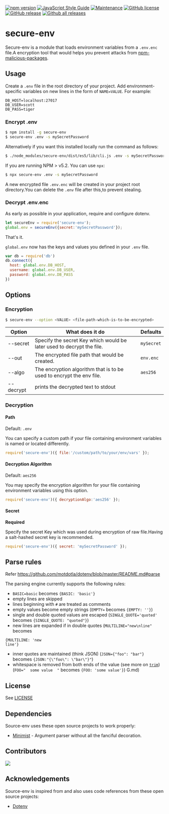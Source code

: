[![npm version](https://badge.fury.io/js/secure-env.svg)](https://badge.fury.io/js/secure-env)
[![JavaScript Style Guide](https://img.shields.io/badge/code_style-standard-brightgreen.svg)](https://standardjs.com)
[![Maintenance](https://img.shields.io/badge/Maintained%3F-yes-green.svg)](https://GitHub.com/kunalpanchal/secure-env/graphs/commit-activity)
[![GitHub license](https://img.shields.io/github/license/Naereen/StrapDown.js.svg)](https://github.com/kunalpanchal/secure-env/blob/master/LICENSE)
[![GitHub release](https://img.shields.io/github/release/Naereen/StrapDown.js.svg)](https://gitHub.com/kunalpanchal/secure-env/releases/)
[![Github all releases](https://img.shields.io/github/downloads/Naereen/StrapDown.js/total.svg)](https://gitHub.com/kunalpanchal/secure-env/releases/)


# secure-env

Secure-env is a module that loads environment variables from a `.env.enc` file.A encryption tool that would helps you prevent attacks from [npm-malicious-packages][npm-malicious-packages].

## Usage

Create a `.env` file in the root directory of your project. Add
environment-specific variables on new lines in the form of `NAME=VALUE`.
For example:

```dosini
DB_HOST=localhost:27017
DB_USER=scott
DB_PASS=tiger
```

### Encrypt .env

```bash
$ npm install -g secure-env
$ secure-env .env -s mySecretPassword
```
Alternatively if you want this installed locally run the command as follows:

```bash
$ ./node_modules/secure-env/dist/es5/lib/cli.js .env -s mySecretPassword
```

If you are running NPM > v5.2. You can use `npx`:

```bash
$ npx secure-env .env -s mySecretPassword
```

A new encrypted file `.env.enc` will be created in your project root directory.You can delete the `.env` file after this,to prevent stealing. 

 
### Decrypt .env.enc
 
As early as possible in your application, require and configure dotenv.

```javascript
let secureEnv = require('secure-env');
global.env = secureEnv({secret:'mySecretPassword'});

```

That's it.

`global.env` now has the keys and values you defined in your `.env` file.

```javascript
var db = require('db')
db.connect({
  host: global.env.DB_HOST,
  username: global.env.DB_USER,
  password: global.env.DB_PASS
})
```

## Options

### Encryption

```bash
$ secure-env --option <VALUE> <file-path-which-is-to-be-encrypted>
```

| Option | What does it do | Defaults |
| ------ | ------ | ------ |
| --secret <secretKey> | Specify the secret Key which would be later used to decrypt the file. | `mySecret` |
| --out <file-path> | The encrypted file path that would be created. | `env.enc` |
| --algo <algoName> | The encryption algorithm that is to be used to encrypt the env file. | `aes256` |
| --decrypt | prints the decrypted text to stdout


### Decryption

#### Path

Default: `.env`

You can specify a custom path if your file containing environment variables is
named or located differently.

```js
require('secure-env')({ file:'/custom/path/to/your/env/vars' });
```

#### Decryption Algorithm

Default: `aes256`

You may specify the encryption algorithm for your file containing environment variables
using this option.

```js
require('secure-env')({ decryptionAlgo:'aes256' });
```

#### Secret

**Required**

Specify the secret Key which was used during encryption of raw file.Having a salt-hashed secret key is recommended.

```js
require('secure-env')({ secret: 'mySecretPassword' });
```

## Parse rules 

Refer https://github.com/motdotla/dotenv/blob/master/README.md#parse

The parsing engine currently supports the following rules:

- `BASIC=basic` becomes `{BASIC: 'basic'}`
- empty lines are skipped
- lines beginning with `#` are treated as comments
- empty values become empty strings (`EMPTY=` becomes `{EMPTY: ''}`)
- single and double quoted values are escaped (`SINGLE_QUOTE='quoted'` becomes `{SINGLE_QUOTE: "quoted"}`)
- new lines are expanded if in double quotes (`MULTILINE="new\nline"` becomes

```
{MULTILINE: 'new
line'}
```
- inner quotes are maintained (think JSON) (`JSON={"foo": "bar"}` becomes `{JSON:"{\"foo\": \"bar\"}"`)
- whitespace is removed from both ends of the value (see more on [`trim`](https://developer.mozilla.org/en-US/docs/Web/JavaScript/Reference/Global_Objects/String/Trim)) (`FOO="  some value  "` becomes `{FOO: 'some value'}`)
G.md)

## License

See [LICENSE](LICENSE)

## Dependencies

Source-env uses these open source projects to work properly:

* [Minimist][minimist] - Argument parser without all the fanciful decoration.

## Contributors

<a href="https://github.com/kunalpanchal/secure-env/graphs/contributors">
  <img src="https://contributors-img.firebaseapp.com/image?repo=kunalpanchal/secure-env" />
</a>


## Acknowledgements

Source-env is inspired from and also uses code references from these open source projects:

* [Dotenv][dotenv]

[npm-malicious-packages]: <https://iamakulov.com/notes/npm-malicious-packages/>
[minimist]: <https://www.npmjs.com/package/minimist>
[dotenv]: <https://github.com/motdotla/dotenv/>

